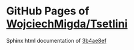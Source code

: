 GitHub Pages of [WojciechMigda/Tsetlini](https://github.com/WojciechMigda/Tsetlini.git)
===
Sphinx html documentation of [3b4ae8ef](https://github.com/WojciechMigda/Tsetlini/tree/3b4ae8ef013f189da9f265d97d648f8b6f14b57d)
